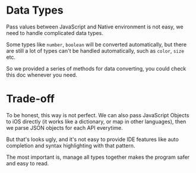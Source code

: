 # Data Types

Pass values between JavaScript and Native environment is not easy, we need to handle complicated data types.

Some types like `number`, `boolean` will be converted automatically, but there are still a lot of types can't be handled automatically, such as `color`, `size` etc.

So we provided a series of methods for data converting, you could check this doc whenever you need.

# Trade-off

To be honest, this way is not perfect. We can also pass JavaScript Objects to iOS directly (it works like a dictionary, or map in other languages), then we parse JSON objects for each API everytime.

But that's looks ugly, and it's not easy to provide IDE features like auto completion and syntax highlighting with that pattern.

The most important is, manage all types together makes the program safer and easy to read.